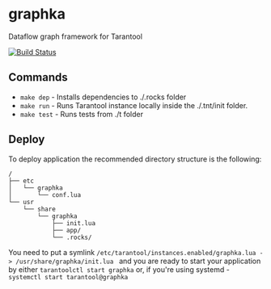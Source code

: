 # graphka

Dataflow graph framework for Tarantool

[![Build Status](https://travis-ci.com/akhilman/graphka.svg?branch=master)](https://travis-ci.com/akhilman/graphka)

## Commands
* `make dep` - Installs dependencies to ./.rocks folder
* `make run` - Runs Tarantool instance locally inside the ./.tnt/init folder.
* `make test` - Runs tests from ./t folder

## Deploy
To deploy application the recommended directory structure is the following:
```
/
├── etc
│   └── graphka
│       └── conf.lua
└── usr
    └── share
        └── graphka
            ├── init.lua
            ├── app/
            └── .rocks/
```
You need to put a symlink `/etc/tarantool/instances.enabled/graphka.lua -> /usr/share/graphka/init.lua
` and you are ready to start your application by either `tarantoolctl start graphka` or, if you're using systemd - `systemctl start tarantool@graphka`

